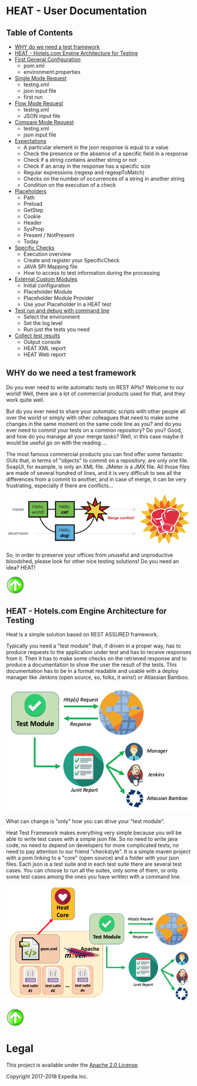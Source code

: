 # HEAT - User Documentation

<a name="table-of-contents"></a>
## Table of Contents
* [WHY do we need a test framework](#why)
* [HEAT - Hotels.com Engine Architecture for Testing](#heat)
* [First General Configuration](doc/readme_firstConf.md)
    * pom.xml
    * environment.properties
* [Single Mode Request](doc/readme_singleMode.md)
    * testng.xml
    * json input file
    * first run
* [Flow Mode Request](doc/readme_flow.md)
  * testng.xml
  * JSON input file
* [Compare Mode Request](doc/readme_compare.md)
  * testng.xml
  * json input file
* [Expectations](doc/readme_expectations.md)
  * A particular element in the json response is equal to a value
  * Check the presence or the absence of a specific field in a response
  * Check if a string contains another string or not
  * Check if an array in the response has a specific size
  * Regular expressions (regexp and regexpToMatch)
  * Checks on the number of occurrences of a string in another string
  * Condition on the execution of a check
* [Placeholders](doc/readme_placeholders.md)
  * Path
  * Preload
  * GetStep
  * Cookie
  * Header
  * SysProp
  * Present / NotPresent
  * Today
* [Specific Checks](doc/readme_specificchecks.md)
  * Execution overview
  * Create and register your SpecificCheck
  * JAVA SPI Mapping file
  * How to access to test information during the processing
* [External Custom Modules](doc/readme_extmodule.md)
  * Initial configuration
  * Placeholder Module
  * Placeholder Module Provider
  * Use your Placeholder in a HEAT test
* [Test run and debug with command line](doc/readme_commandLine.md)
  * Select the environment
  * Set the log level
  * Run just the tests you need
* [Collect test results](doc/readme_results.md)
	* Output console
	* HEAT XML report
	* HEAT Web report 

<a name="why"></a>
## WHY do we need a test framework 
Do you ever need to write automatic tests on REST APIs? Welcome to our world! Well, there are a lot of commercial products used for that, and they work quite well.

But do you ever need to share your automatic scripts with other people all over the world or simply with other colleagues that need to make some changes in the same moment on the same code line as you? and do you ever need to commit your tests on a common repository? Do you? Good, and how do you manage all your merge tasks? Well, in this case maybe it would be useful go on with the reading....

The most famous commercial products you can find offer some fantastic GUIs that, in terms of "objects" to commit on a repository, are only one file. SoapUI, for example, is only an XML file. JMeter is a JMX file. All those files are made of several hundred of lines, and it is very difficult to see all the differences from a commit to another, and in case of merge, it can be very frustrating, especially if there are conflicts...

![merge conflicts](./doc/img/conflicts.png)

So, in order to preserve your offices from unuseful and unproductive bloodshed, please look for other nice testing solutions! Do you need an idea? HEAT!

[![Back to TOC][upArrow]](#table-of-contents)

<a name="heat"></a>
## HEAT - Hotels.com Engine Architecture for Testing 
Heat is a simple solution based on REST ASSURED framework.

Typically you need a "test module" that, if driven in a proper way, has to produce requests to the application under test and has to receive responses from it. Then it has to make some checks on the retrieved response and to produce a documentation to show the user the result of the tests. This documentation has to be in a format readable and usable with a deploy manager like Jenkins (open source, so, folks, it wins!) or Atlassian Bamboo.

![heat base architecture](./doc/img/baseArchitecture.png)

What can change is "only" how you can drive your "test module".

Heat Test Framework makes everything very simple because you will be able to write test cases with a simple json file. So no need to write java code, no need to depend on developers for more complicated tests, no need to pay attention to our friend "checkstyle". It is a simple maven project with a pom linking to a "core" (open source) and a folder with your json files. Each json is a test suite and in each test suite there are several test cases. You can choose to run all the suites, only some of them, or only some test cases among the ones you have written with a command line.

![heat detailed architecture](./doc/img/detailedArchitecture.png)

[![Back to TOC][upArrow]](#table-of-contents)





[upArrow]: doc/img/UpArrow.png

# Legal
This project is available under the [Apache 2.0 License](http://www.apache.org/licenses/LICENSE-2.0.html).

Copyright 2017-2018 Expedia Inc.
